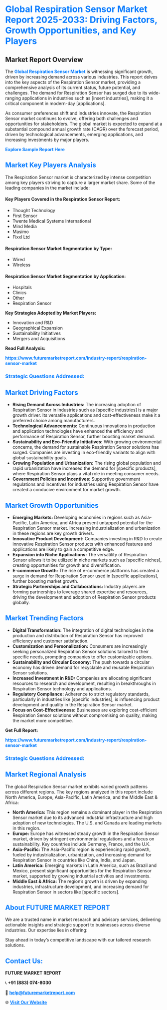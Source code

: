 <h1 style="color: #007BFF;">Global Respiration Sensor Market Report 2025-2033: Driving Factors, Growth Opportunities, and Key Players</h1>

<section id="overview">
<h2>Market Report Overview</h2>
<p>The <a href="https://www.futuremarketreport.com/industry-report/respiration-sensor-market" style="color: #007BFF; text-decoration: none;"><strong>Global Respiration Sensor Market</strong></a> is witnessing significant growth, driven by increasing demand across various industries. This report delves into the key aspects of the Respiration Sensor market, providing a comprehensive analysis of its current status, future potential, and challenges. The demand for Respiration Sensor has surged due to its wide-ranging applications in industries such as [insert industries], making it a critical component in modern-day [applications].</p>
<p>As consumer preferences shift and industries innovate, the Respiration Sensor market continues to evolve, offering both challenges and opportunities for stakeholders. The global market is expected to expand at a substantial compound annual growth rate (CAGR) over the forecast period, driven by technological advancements, emerging applications, and increasing investments by major players.</p>
</section>

<section id="overview">
<p><a href="https://www.futuremarketreport.com/request-sample/reportId=125100" style="color: #007BFF; text-decoration: none;"><strong>Explore Sample Report Here</strong></a></p>
</section>

<section id="key-players">
<h2 style="color: #007BFF;">Market Key Players Analysis</h2>
<p>The Respiration Sensor market is characterized by intense competition among key players striving to capture a larger market share. Some of the leading companies in the market include:</p>
<h4>Key Players Covered in the Respiration Sensor Report:</h4>
<ul><li>Thought Technology</li><li>First Sensor</li><li>Twente Medical Systems International</li><li>Mind Media</li><li>Masimo</li><li>Fixxl Ltd</li></ul>
<h4>Respiration Sensor Market Segmentation by Type:</h4>
<ul><li>Wired</li><li>Wireless</li></ul>

<h4>Respiration Sensor Market Segmentation by Application:</h4>
<ul><li>Hospitals</li><li>Clinics</li><li>Other</li><li>Respiration Sensor</li></ul>
<p><strong>Key Strategies Adopted by Market Players:</strong></p>
<ul>
<li>Innovation and R&D</li>
<li>Geographical Expansion</li>
<li>Sustainability Initiatives</li>
<li>Mergers and Acquisitions</li>
</ul>
</section>

<section>
<p><strong>Read Full Analysis: </strong></p><a href="https://www.futuremarketreport.com/industry-report/respiration-sensor-market" style="color: #007BFF; text-decoration: none;"><strong>https://www.futuremarketreport.com/industry-report/respiration-sensor-market</strong></a>
<h3 style="color: #007BFF;">Strategic Questions Addressed:</h3>
</section>

<section id="driving-factors">
<h2 style="color: #007BFF;">Market Driving Factors</h2>
<ul>
<li><strong>Rising Demand Across Industries:</strong> The increasing adoption of Respiration Sensor in industries such as [specific industries] is a major growth driver. Its versatile applications and cost-effectiveness make it a preferred choice among manufacturers.</li>
<li><strong>Technological Advancements:</strong> Continuous innovations in production and application technologies have enhanced the efficiency and performance of Respiration Sensor, further boosting market demand.</li>
<li><strong>Sustainability and Eco-Friendly Initiatives:</strong> With growing environmental concerns, the demand for sustainable Respiration Sensor solutions has surged. Companies are investing in eco-friendly variants to align with global sustainability goals.</li>
<li><strong>Growing Population and Urbanization:</strong> The rising global population and rapid urbanization have increased the demand for [specific products], where Respiration Sensor plays a vital role in meeting consumer needs.</li>
<li><strong>Government Policies and Incentives:</strong> Supportive government regulations and incentives for industries using Respiration Sensor have created a conducive environment for market growth.</li>
</ul>
</section>

<section id="growth-opportunities">
<h2 style="color: #007BFF;">Market Growth Opportunities</h2>
<ul>
<li><strong>Emerging Markets:</strong> Developing economies in regions such as Asia-Pacific, Latin America, and Africa present untapped potential for the Respiration Sensor market. Increasing industrialization and urbanization in these regions are key growth drivers.</li>
<li><strong>Innovative Product Development:</strong> Companies investing in R&D to create innovative Respiration Sensor products with enhanced features and applications are likely to gain a competitive edge.</li>
<li><strong>Expansion into Niche Applications:</strong> The versatility of Respiration Sensor allows it to be utilized in niche markets such as [specific niches], creating opportunities for growth and diversification.</li>
<li><strong>E-commerce Growth:</strong> The rise of e-commerce platforms has created a surge in demand for Respiration Sensor used in [specific applications], further boosting market growth.</li>
<li><strong>Strategic Partnerships and Collaborations:</strong> Industry players are forming partnerships to leverage shared expertise and resources, driving the development and adoption of Respiration Sensor products globally.</li>
</ul>
</section>

<section id="trending-factors">
<h2 style="color: #007BFF;">Market Trending Factors</h2>
<ul>
<li><strong>Digital Transformation:</strong> The integration of digital technologies in the production and distribution of Respiration Sensor has improved efficiency and customer satisfaction.</li>
<li><strong>Customization and Personalization:</strong> Consumers are increasingly seeking personalized Respiration Sensor solutions tailored to their specific needs, prompting companies to offer customizable options.</li>
<li><strong>Sustainability and Circular Economy:</strong> The push towards a circular economy has driven demand for recyclable and reusable Respiration Sensor solutions.</li>
<li><strong>Increased Investment in R&D:</strong> Companies are allocating significant resources to research and development, resulting in breakthroughs in Respiration Sensor technology and applications.</li>
<li><strong>Regulatory Compliance:</strong> Adherence to strict regulatory standards, particularly in industries like [specific industries], is influencing product development and quality in the Respiration Sensor market.</li>
<li><strong>Focus on Cost-Effectiveness:</strong> Businesses are exploring cost-efficient Respiration Sensor solutions without compromising on quality, making the market more competitive.</li>
</ul>
</section>

<section>
<p><strong>Get Full Report: </strong></p><a href="https://www.futuremarketreport.com/industry-report/respiration-sensor-market" style="color: #007BFF; text-decoration: none;"><strong>https://www.futuremarketreport.com/industry-report/respiration-sensor-market</strong></a>
<h3 style="color: #007BFF;">Strategic Questions Addressed:</h3>
</section>


<section id="regional-analysis">
<h2 style="color: #007BFF;">Market Regional Analysis</h2>
<p>The global Respiration Sensor market exhibits varied growth patterns across different regions. The key regions analyzed in this report include North America, Europe, Asia-Pacific, Latin America, and the Middle East & Africa:</p>
<ul>
<li><strong>North America:</strong> This region remains a dominant player in the Respiration Sensor market due to its advanced industrial infrastructure and high adoption of new technologies. The U.S. and Canada are leading markets in this region.</li>
<li><strong>Europe:</strong> Europe has witnessed steady growth in the Respiration Sensor market, driven by stringent environmental regulations and a focus on sustainability. Key countries include Germany, France, and the U.K.</li>
<li><strong>Asia-Pacific:</strong> The Asia-Pacific region is experiencing rapid growth, fueled by industrialization, urbanization, and increasing demand for Respiration Sensor in countries like China, India, and Japan.</li>
<li><strong>Latin America:</strong> Emerging markets in Latin America, such as Brazil and Mexico, present significant opportunities for the Respiration Sensor market, supported by growing industrial activities and investments.</li>
<li><strong>Middle East & Africa:</strong> The region’s growth is driven by expanding industries, infrastructure development, and increasing demand for Respiration Sensor in sectors like [specific sectors].</li>
</ul>
</section>

<footer>
<h2 style="color: #007BFF;">About FUTURE MARKET REPORT</h2>
<p>We are a trusted name in market research and advisory services, delivering actionable insights and strategic support to businesses across diverse industries. Our expertise lies in offering:</p>

<p>Stay ahead in today’s competitive landscape with our tailored research solutions.</p>

<h2 style="color: #007BFF;">Contact Us:</h2>
<p><strong>FUTURE MARKET REPORT</strong></p>
<p>📞 <strong>+91 (883) 074-8030</strong></p>
<p>📧 <strong><a href="mailto:help@futuremarketreport.com" style="color: #007BFF;">help@futuremarketreport.com</a></strong></p>
<p>🌐 <strong><a href="https://www.futuremarketreport.com/" style="color: #007BFF;">Visit Our Website</a></strong></p>
</footer>